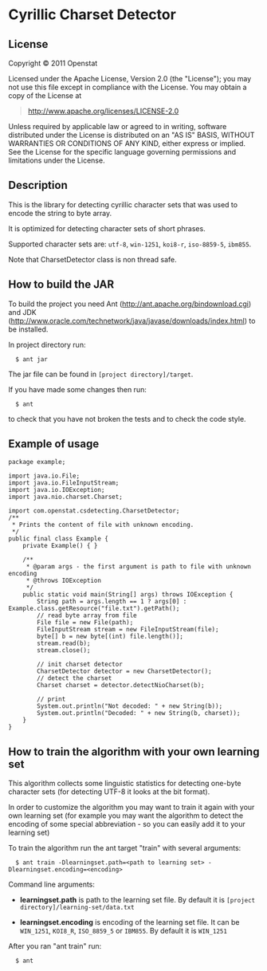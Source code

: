 Cyrillic Charset Detector
=========================

License
-------

Copyright  &copy;  2011 Openstat

Licensed under the Apache License, Version 2.0 (the "License");
you may not use this file except in compliance with the License.
You may obtain a copy of the License at

>   http://www.apache.org/licenses/LICENSE-2.0

Unless required by applicable law or agreed to in writing, software
distributed under the License is distributed on an "AS IS" BASIS,
WITHOUT WARRANTIES OR CONDITIONS OF ANY KIND, either express or implied.
See the License for the specific language governing permissions and
limitations under the License.


Description
-----------

This is the library for detecting cyrillic character sets that was used to encode the string to byte array.

It is optimized for detecting character sets of short phrases.

Supported character sets are: `utf-8`, `win-1251`, `koi8-r`, `iso-8859-5`, `ibm855`.

Note that CharsetDetector class is non thread safe.


How to build the JAR
--------------------

To build the project you need Ant (http://ant.apache.org/bindownload.cgi)
and JDK (http://www.oracle.com/technetwork/java/javase/downloads/index.html) to be installed.

In project directory run:

      $ ant jar

The jar file can be found in `[project directory]/target`.

If you have made some changes then run:

      $ ant

to check that you have not broken the tests and to check the code style.


Example of usage
----------------

    package example;

    import java.io.File;
    import java.io.FileInputStream;
    import java.io.IOException;
    import java.nio.charset.Charset;

    import com.openstat.csdetecting.CharsetDetector;
    /**
     * Prints the content of file with unknown encoding.
     */
    public final class Example {
        private Example() { }

        /**
         * @param args - the first argument is path to file with unknown encoding
         * @throws IOException
         */
        public static void main(String[] args) throws IOException {
            String path = args.length == 1 ? args[0] : Example.class.getResource("file.txt").getPath();
            // read byte array from file
            File file = new File(path);
            FileInputStream stream = new FileInputStream(file);
            byte[] b = new byte[(int) file.length()];
            stream.read(b);
            stream.close();

            // init charset detector
            CharsetDetector detector = new CharsetDetector();
            // detect the charset
            Charset charset = detector.detectNioCharset(b);

            // print
            System.out.println("Not decoded: " + new String(b));
            System.out.println("Decoded: " + new String(b, charset));
        }
    }


How to train the algorithm with your own learning set
-----------------------------------------------------

This algorithm collects some linguistic statistics for detecting one-byte character sets
(for detecting UTF-8 it looks at the bit format).

In order to customize the algorithm you may want to train it again with your own learning set
(for example you may want the algorithm to detect the encoding of some special abbreviation -
so you can easily add it to your learning set)

To train the algorithm run the ant target "train" with several arguments:

      $ ant train -Dlearningset.path=<path to learning set> -Dlearningset.encoding=<encoding>

Command line arguments:

 - **learningset.path** is path to the learning set file. By default it is
       `[project directory]/learning-set/data.txt`

 - **learningset.encoding** is encoding of the learning set file. It can be `WIN_1251`, `KOI8_R`, `ISO_8859_5`
        or `IBM855`. By default it is `WIN_1251`

After you ran "ant train" run:

      $ ant

